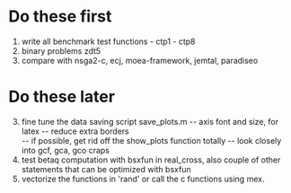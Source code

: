 Do these first
===============

  1. write all benchmark test functions
    - ctp1 - ctp8    
  3. binary problems zdt5
  2. compare with nsga2-c, ecj, moea-framework, jemtal, paradiseo

Do these later
==============
  3. fine tune the data saving script save_plots.m
          -- axis font and size, for latex 
          -- reduce extra borders       
          -- if possible, get rid off the show_plots function totally
          -- look closely into gcf, gca, gco craps
  4. test betaq computation with bsxfun in real_cross, also couple of other 
      statements that can be optimized with bsxfun
  5. vectorize the functions in 'rand' or call the c functions using mex.
